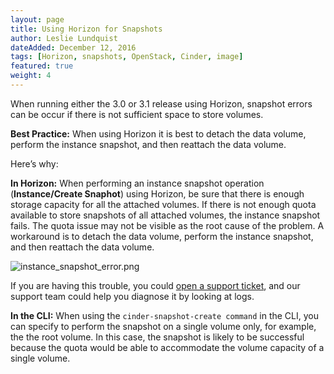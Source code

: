 ```yaml
---
layout: page
title: Using Horizon for Snapshots
author: Leslie Lundquist
dateAdded: December 12, 2016
tags: [Horizon, snapshots, OpenStack, Cinder, image]
featured: true
weight: 4
---
```


When running either the 3.0 or 3.1 release using Horizon, snapshot errors can be occur if there is not sufficient space to store volumes.  

**Best Practice:**
 When using Horizon it is best to detach the data volume, perform the instance snapshot, and then reattach the data volume.

Here’s why:

**In Horizon:** When performing an instance snapshot operation (**Instance/Create Snaphot**) using Horizon, be sure that there is enough storage capacity for all the attached volumes. If there is not enough quota available to store snapshots of all attached volumes, the instance snapshot fails. The quota issue may not be visible as the root cause of the problem. A workaround is to detach the data volume, perform the instance snapshot, and then reattach the data volume.  

![instance_snapshot_error.png]({{site.baseurl}}/img/Instance_Snapshot_Error.png)

If you are having this trouble, you could [open a support ticket](http://ibm-blue-box-help.github.io/help-documentation/gettingstarted/commonadmin/report-issue/), and our support team could help you diagnose it by looking at logs.

**In the CLI:** When using the `cinder-snapshot-create command` in the CLI, you can specify to perform the snapshot on a single volume only, for example, the the root volume. In this case, the snapshot is likely to be successful because the quota would be able to accommodate the volume capacity of a single volume.
